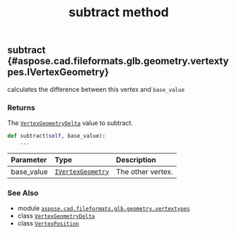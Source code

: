 ﻿---
title: subtract method
second_title: Aspose.CAD for Python via .NET API References
description: 
type: docs
weight: 50
url: /python-net/aspose.cad.fileformats.glb.geometry.vertextypes/vertexposition/subtract/
is_root: false
---

## subtract {#aspose.cad.fileformats.glb.geometry.vertextypes.IVertexGeometry}

calculates the difference between this vertex and `base_value`


### Returns 


The [`VertexGeometryDelta`](/cad/python-net/aspose.cad.fileformats.glb.geometry.vertextypes/vertexgeometrydelta) value to subtract.


```python
def subtract(self, base_value):
    ...
```


| Parameter | Type | Description |
| :- | :- | :- |
| base_value | [`IVertexGeometry`](/cad/python-net/aspose.cad.fileformats.glb.geometry.vertextypes/ivertexgeometry) | The other vertex. |



### See Also
* module [`aspose.cad.fileformats.glb.geometry.vertextypes`](../../)
* class [`VertexGeometryDelta`](/cad/python-net/aspose.cad.fileformats.glb.geometry.vertextypes/vertexgeometrydelta)
* class [`VertexPosition`](/cad/python-net/aspose.cad.fileformats.glb.geometry.vertextypes/vertexposition)
